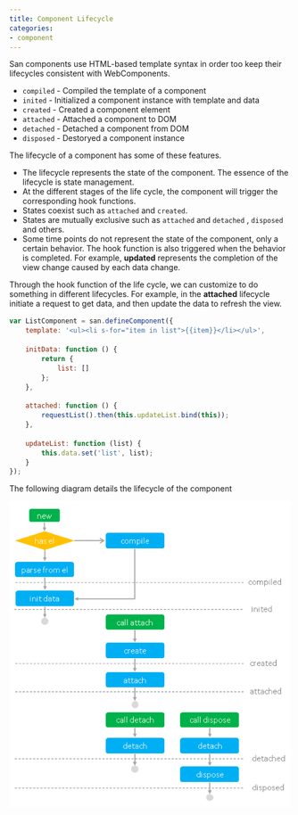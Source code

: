 ```yaml
---
title: Component Lifecycle
categories:
- component
---
```


San components use HTML-based template syntax in order too keep their lifecycles consistent with WebComponents.

- `compiled` - Compiled the template of a component
- `inited` - Initialized a component instance with template and data
- `created` - Created a component element
- `attached` - Attached a component to DOM
- `detached` - Detached a component from DOM
- `disposed` - Destoryed a component instance

The lifecycle of a component has some of these features.

- The lifecycle represents the state of the component. The essence of the lifecycle is state management.
- At the different stages of the life cycle, the component will trigger the corresponding hook functions.
- States coexist such as `attached` and `created`.
- States are mutually exclusive such as `attached` and `detached` , `disposed` and others.
- Some time points do not represent the state of the component, only a certain behavior. The hook function is also triggered when the behavior is completed. For example, **updated** represents the completion of the view change caused by each data change.


Through the hook function of the life cycle, we can customize to do something in different lifecycles. For example, in the **attached** lifecycle initiate a request to get data, and then update the data to refresh the view.

```javascript
var ListComponent = san.defineComponent({
    template: '<ul><li s-for="item in list">{{item}}</li></ul>',

    initData: function () {
        return {
            list: []
        };
    },

    attached: function () {
        requestList().then(this.updateList.bind(this));
    },

    updateList: function (list) {
        this.data.set('list', list);
    }
});
```


The following diagram details the lifecycle of the component

<img src="../../../img/life-cycle.png" width="540">